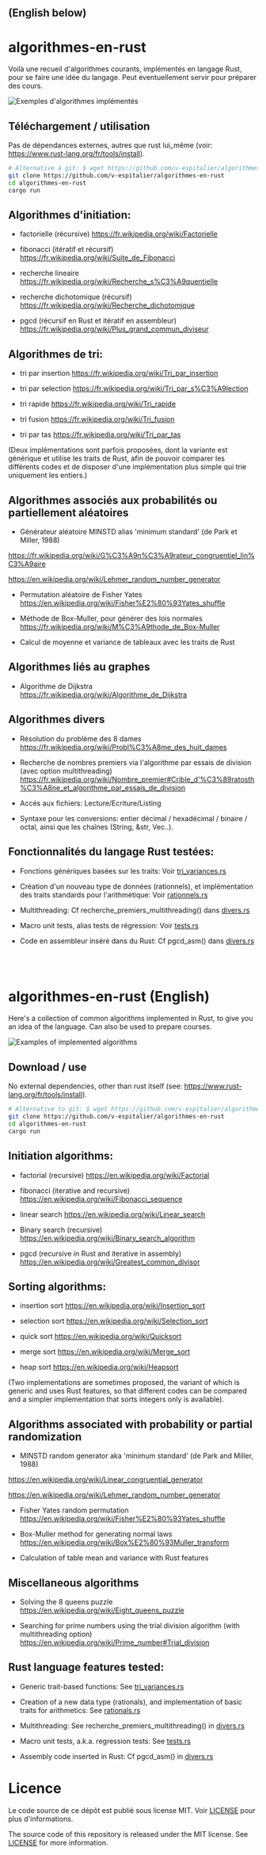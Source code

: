 ## (English below)

# algorithmes-en-rust

Voilà une recueil d'algorithmes courants, implémentés en langage Rust, pour se faire une idée du langage. Peut éventuellement servir pour préparer des cours.

![Exemples d'algorithmes implémentés](images/exemples_algos.png)

## Téléchargement / utilisation

Pas de dépendances externes, autres que rust lui_même (voir: https://www.rust-lang.org/fr/tools/install).

```bash
# Alternative à git: $ wget https://github.com/v-espitalier/algorithmes-en-rust/archive/refs/heads/main.zip
git clone https://github.com/v-espitalier/algorithmes-en-rust
cd algorithmes-en-rust
cargo run
```


## Algorithmes d'initiation:

* factorielle (récursive)
https://fr.wikipedia.org/wiki/Factorielle

* fibonacci (itératif et récursif)
https://fr.wikipedia.org/wiki/Suite_de_Fibonacci

* recherche lineaire
https://fr.wikipedia.org/wiki/Recherche_s%C3%A9quentielle

* recherche dichotomique (récursif)
https://fr.wikipedia.org/wiki/Recherche_dichotomique

* pgcd (récursif en Rust et itératif en assembleur)
https://fr.wikipedia.org/wiki/Plus_grand_commun_diviseur

## Algorithmes de tri:

* tri par insertion
https://fr.wikipedia.org/wiki/Tri_par_insertion

* tri par selection
https://fr.wikipedia.org/wiki/Tri_par_s%C3%A9lection

* tri rapide
https://fr.wikipedia.org/wiki/Tri_rapide

* tri fusion
https://fr.wikipedia.org/wiki/Tri_fusion

* tri par tas
https://fr.wikipedia.org/wiki/Tri_par_tas

(Deux implémentations sont parfois proposées, dont la variante est générique et utilise les traits de Rust, afin de pouvoir comparer les différents codes et de disposer d'une implémentation plus simple qui trie uniquement les entiers.)

## Algorithmes associés aux probabilités ou partiellement aléatoires

* Générateur aléatoire MINSTD alias 'minimum standard' (de Park et Miller, 1988)

https://fr.wikipedia.org/wiki/G%C3%A9n%C3%A9rateur_congruentiel_lin%C3%A9aire

https://en.wikipedia.org/wiki/Lehmer_random_number_generator

* Permutation aléatoire de Fisher Yates
https://en.wikipedia.org/wiki/Fisher%E2%80%93Yates_shuffle

* Méthode de Box-Muller, pour générer des lois normales
https://fr.wikipedia.org/wiki/M%C3%A9thode_de_Box-Muller

* Calcul de moyenne et variance de tableaux avec les traits de Rust

## Algorithmes liés au graphes

* Algorithme de Dijkstra
https://fr.wikipedia.org/wiki/Algorithme_de_Dijkstra

## Algorithmes divers

* Résolution du problème des 8 dames
https://fr.wikipedia.org/wiki/Probl%C3%A8me_des_huit_dames

* Recherche de nombres premiers via l'algorithme par essais de division (avec option multithreading)
https://fr.wikipedia.org/wiki/Nombre_premier#Crible_d'%C3%89ratosth%C3%A8ne_et_algorithme_par_essais_de_division

* Accés aux fichiers: Lecture/Ecriture/Listing

* Syntaxe pour les conversions: entier décimal / hexadécimal / binaire / octal, ainsi que les chaînes (String, &str, Vec<char>..).

## Fonctionnalités du langage Rust testées:

* Fonctions génériques basées sur les traits: Voir [tri_variances.rs](https://github.com/v-espitalier/algorithmes-en-rust/blob/main/src/tri_variantes.rs)

* Création d'un nouveau type de données (rationnels), et implémentation des traits standards pour l'arithmétique: Voir [rationnels.rs](https://github.com/v-espitalier/algorithmes-en-rust/blob/main/src/rationnels.rs)

* Multithreading: Cf recherche_premiers_multithreading() dans [divers.rs](https://github.com/v-espitalier/algorithmes-en-rust/blob/main/src/divers.rs#L421)

* Macro unit tests, alias tests de régression: Voir [tests.rs](https://github.com/v-espitalier/algorithmes-en-rust/blob/main/src/tests.rs)

* Code en assembleur inséré dans du Rust: Cf pgcd_asm() dans [divers.rs](https://github.com/v-espitalier/algorithmes-en-rust/blob/main/src/divers.rs#L349)

</br>

</br>

# algorithmes-en-rust (English)

Here's a collection of common algorithms implemented in Rust, to give you an idea of the language. Can also be used to prepare courses.

![Examples of implemented algorithms](images/exemples_algos.png)

## Download / use

No external dependencies, other than rust itself (see: https://www.rust-lang.org/fr/tools/install).

```bash
# Alternative to git: $ wget https://github.com/v-espitalier/algorithmes-en-rust/archive/refs/heads/main.zip
git clone https://github.com/v-espitalier/algorithmes-en-rust
cd algorithmes-en-rust
cargo run
```


## Initiation algorithms:

* factorial (recursive)
https://en.wikipedia.org/wiki/Factorial

* fibonacci (iterative and recursive)
https://en.wikipedia.org/wiki/Fibonacci_sequence

* linear search
https://en.wikipedia.org/wiki/Linear_search

* Binary search (recursive)
https://en.wikipedia.org/wiki/Binary_search_algorithm

* pgcd (recursive in Rust and iterative in assembly)
https://en.wikipedia.org/wiki/Greatest_common_divisor

## Sorting algorithms:

* insertion sort
https://en.wikipedia.org/wiki/Insertion_sort

* selection sort
https://en.wikipedia.org/wiki/Selection_sort

* quick sort
https://en.wikipedia.org/wiki/Quicksort

* merge sort
https://en.wikipedia.org/wiki/Merge_sort

* heap sort
https://en.wikipedia.org/wiki/Heapsort

(Two implementations are sometimes proposed, the variant of which is generic and uses Rust features, so that different codes can be compared and a simpler implementation that sorts integers only is available).

## Algorithms associated with probability or partial randomization

* MINSTD random generator aka 'minimum standard' (de Park and Miller, 1988)

https://en.wikipedia.org/wiki/Linear_congruential_generator

https://en.wikipedia.org/wiki/Lehmer_random_number_generator

* Fisher Yates random permutation
https://en.wikipedia.org/wiki/Fisher%E2%80%93Yates_shuffle

* Box-Muller method for generating normal laws
https://en.wikipedia.org/wiki/Box%E2%80%93Muller_transform

* Calculation of table mean and variance with Rust features

## Miscellaneous algorithms

* Solving the 8 queens puzzle
https://en.wikipedia.org/wiki/Eight_queens_puzzle

* Searching for prime numbers using the trial division algorithm (with multithreading option)
https://en.wikipedia.org/wiki/Prime_number#Trial_division

## Rust language features tested:

* Generic trait-based functions: See [tri_variances.rs](https://github.com/v-espitalier/algorithmes-en-rust/blob/main/src/tri_variantes.rs)

* Creation of a new data type (rationals), and implementation of basic traits for arithmetics: See [rationals.rs](https://github.com/v-espitalier/algorithmes-en-rust/blob/main/src/rationnels.rs)

* Multithreading: See recherche_premiers_multithreading() in [divers.rs](https://github.com/v-espitalier/algorithmes-en-rust/blob/main/src/divers.rs#L421)

* Macro unit tests, a.k.a. regression tests: See [tests.rs](https://github.com/v-espitalier/algorithmes-en-rust/blob/main/src/tests.rs)

* Assembly code inserted in Rust: Cf pgcd_asm() in [divers.rs](https://github.com/v-espitalier/algorithmes-en-rust/blob/main/src/divers.rs#L349)

# Licence
Le code source de ce dépôt est publié sous license MIT.
Voir [LICENSE](https://github.com/v-espitalier/algorithmes-en-rust/blob/main/LICENSE) pour plus d'informations.

The source code of this repository is released under the MIT license.
See [LICENSE](https://github.com/v-espitalier/algorithmes-en-rust/blob/main/LICENSE) for more information.
